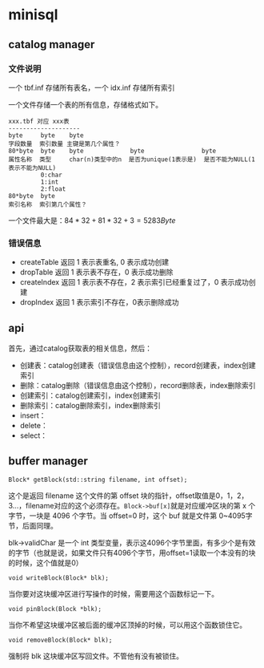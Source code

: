 # minisql

## catalog manager

### 文件说明

一个 tbf.inf 存储所有表名，一个 idx.inf 存储所有索引

一个文件存储一个表的所有信息，存储格式如下。

```
xxx.tbf 对应 xxx表
--------------------
byte     byte    byte
字段数量  索引数量 主键是第几个属性？
80*byte  byte    byte             byte                byte
属性名称  类型     char(n)类型中的n  是否为unique(1表示是)  是否不能为NULL(1表示不能为NULL)
         0:char
         1:int
         2:float
80*byte  byte
索引名称  索引第几个属性？
```

一个文件最大是：$84*32+81*32+3=5283 Byte$

### 错误信息
+ createTable 返回 1 表示表重名, 0 表示成功创建
+ dropTable   返回 1 表示表不存在，0 表示成功删除
+ createIndex 返回 1 表示表不存在，2 表示索引已经重复过了，0 表示成功创建
+ dropIndex   返回 1 表示索引不存在，0表示删除成功

## api

首先，通过catalog获取表的相关信息，然后：
+ 创建表：catalog创建表（错误信息由这个控制），record创建表，index创建索引
+ 删除：catalog删除（错误信息由这个控制），record删除表，index删除索引
+ 创建索引：catalog创建索引，index创建索引
+ 删除索引：catalog删除索引，index删除索引
+ insert：
+ delete：
+ select：

## buffer manager

`Block* getBlock(std::string filename, int offset);`

这个是返回 filename 这个文件的第 offset 块的指针，offset取值是0，1，2，3...，filename对应的这个必须存在。`Block->buf[x]`就是对应缓冲区块的第 x 个字节，一块是 4096 个字节。当 offset=0 时，这个 buf 就是文件第 0~4095字节，后面同理。

blk->validChar 是一个 int 类型变量，表示这4096个字节里面，有多少个是有效的字节（也就是说，如果文件只有4096个字节，用offset=1读取一个本没有的块的时候，这个值就是0）

`void writeBlock(Block* blk);`

当你要对这块缓冲区进行写操作的时候，需要用这个函数标记一下。

`void pinBlock(Block *blk);`

当你不希望这块缓冲区被后面的缓冲区顶掉的时候，可以用这个函数锁住它。

`void removeBlock(Block* blk);`

强制将 blk 这块缓冲区写回文件。不管他有没有被锁住。